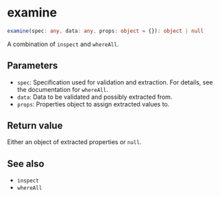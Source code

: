 # examine

```ts
examine(spec: any, data: any, props: object = {}): object | null
```

A combination of `inspect` and `whereAll`.

## Parameters

* `spec`: Specification used for validation and extraction. For details, see the documentation for `whereAll`.
* `data`: Data to be validated and possibly extracted from.
* `props`: Properties object to assign extracted values to.

## Return value

Either an object of extracted properties or `null`.

## See also

* `inspect`
* `whereAll`

